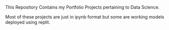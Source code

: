 This Repository Contains my Portfolio Projects pertaining to Data Science.

Most of these projects are just in ipynb format but some are working models deployed using replit.
